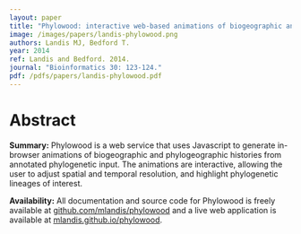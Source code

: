 ```yaml
---
layout: paper
title: "Phylowood: interactive web-based animations of biogeographic and phylogeographic histories"
image: /images/papers/landis-phylowood.png
authors: Landis MJ, Bedford T.
year: 2014
ref: Landis and Bedford. 2014.
journal: "Bioinformatics 30: 123-124."
pdf: /pdfs/papers/landis-phylowood.pdf
---
```


# Abstract

**Summary:** Phylowood is a web service that uses Javascript to generate in-browser animations of biogeographic and phylogeographic histories from annotated phylogenetic input. The animations are interactive, allowing the user to adjust spatial and temporal resolution, and highlight phylogenetic lineages of interest.

**Availability:** All documentation and source code for Phylowood is freely available at [github.com/mlandis/phylowood](https://github.com/mlandis/phylowood) and a live web application is available at [mlandis.github.io/phylowood](http://mlandis.github.io/phylowood).

